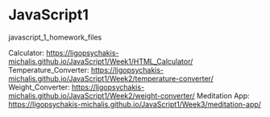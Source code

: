 # JavaScript1
javascript_1_homework_files

Calculator: https://ligopsychakis-michalis.github.io/JavaScript1/Week1/HTML_Calculator/
Temperature_Converter: https://ligopsychakis-michalis.github.io/JavaScript1/Week2/temperature-converter/
Weight_Converter: https://ligopsychakis-michalis.github.io/JavaScript1/Week2/weight-converter/
Meditation App: https://ligopsychakis-michalis.github.io/JavaScript1/Week3/meditation-app/
